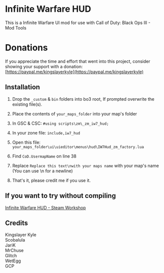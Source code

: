 # Infinite Warfare HUD
This is a Infinite Warfare UI mod for use with Call of Duty: Black Ops III - Mod Tools

# Donations
If you appreciate the time and effort that went into this project, consider showing your support with a donation:\
[https://paypal.me/kingslayerkyle](https://paypal.me/kingslayerkyle)

## Installation
1) Drop the `_custom` & `bin` folders into bo3 root, If prompted overwrite the existing file(s).

2) Place the contents of `your_maps_folder` into your map's folder

3) In GSC & CSC:
`#using scripts\zm\_zm_iw7_hud;`

4) In your zone file:
`include,iw7_hud`

5) Open this file:
`your_maps_folder\ui\uieditor\menus\hud\IW7Hud_zm_factory.lua`

6) Find `CoD.UsermapName` on line 38

7) Replace `Replace this text\nwith your maps name` with your map's name (You can use \n for a newline)

8) That's it, please credit me if you use it.

## If you want to try without compiling
[Infinite Warfare HUD - Steam Workshop](https://steamcommunity.com/sharedfiles/filedetails/?id=2841745683)

## Credits
Kingslayer Kyle\
Scobalula\
JariK\
MrChuse\
Glitch\
WetEgg\
GCP
